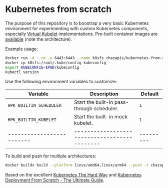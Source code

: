 # Kubernetes from scratch

The purpose of this repository is to boostrap a very basic Kubernetes environment for experimenting with custom Kubernetes components, especially [Virtual Kubelet](https://github.com/virtual-kubelet/virtual-kubelet) implementations. Pre-built container images are [available](https://hub.docker.com/r/chazapis/kubernetes-from-scratch) (note the architecture).

Example usage:
```bash
docker run -d --rm -p 6443:6443 --name k8sfs chazapis/kubernetes-from-scratch:<tag>
docker cp k8sfs:/root/.kube/config kubeconfig
export KUBECONFIG=$PWD/kubeconfig
kubectl version
```

Use the following environment variables to customize:

| Variable                | Description                                | Default |
|-------------------------|--------------------------------------------|---------|
| `HPK_BUILTIN_SCHEDULER` | Start the built-in pass-through scheduler. | `1`     |
| `HPK_BUILTIN_KUBELET`   | Start the built-in mock kubelet.           | `1`     |
|-------------------------|--------------------------------------------|---------|

To build and push for multiple architectures:
```bash
docker buildx build --platform linux/amd64,linux/arm64 --push -t chazapis/kubernetes-from-scratch:<tag> .
```

Based on the excellent [Kubernetes The Hard Way](https://github.com/kelseyhightower/kubernetes-the-hard-way) and [Kubernetes Deployment From Scratch - The Ultimate Guide](https://www.ulam.io/blog/kubernetes-scratch).
